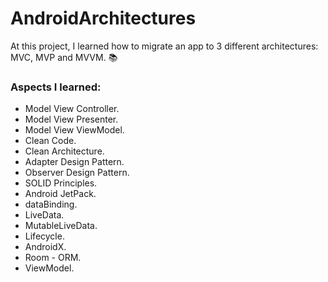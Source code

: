 # AndroidArchitectures
At this project, I learned how to migrate an app to 3 different architectures: MVC, MVP and MVVM. :books:

### Aspects I learned:

- Model View Controller.
- Model View Presenter.
- Model View ViewModel.
- Clean Code.
- Clean Architecture.
- Adapter Design Pattern.
- Observer Design Pattern.
- SOLID Principles.
- Android JetPack.
- dataBinding.
- LiveData.
- MutableLiveData.
- Lifecycle.
- AndroidX.
- Room - ORM.
- ViewModel.

##
